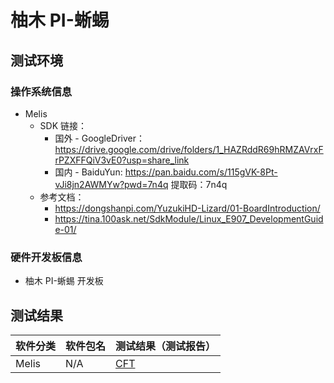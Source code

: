 # 柚木 PI-蜥蜴

## 测试环境

### 操作系统信息

- Melis
    - SDK 链接：
        - 国外 - GoogleDriver：https://drive.google.com/drive/folders/1_HAZRddR69hRMZAVrxFrPZXFFQiV3vE0?usp=share_link
        - 国内 - BaiduYun: https://pan.baidu.com/s/115gVK-8Pt-vJi8jn2AWMYw?pwd=7n4q 提取码：7n4q
    - 参考文档：
        - https://dongshanpi.com/YuzukiHD-Lizard/01-BoardIntroduction/
        - https://tina.100ask.net/SdkModule/Linux_E907_DevelopmentGuide-01/

### 硬件开发板信息

- 柚木 PI-蜥蜴 开发板

## 测试结果

| 软件分类      | 软件包名      | 测试结果（测试报告） |
|--------------|-------------|------------------|
| Melis        | N/A         | [CFT][Melis]    |

[Melis]: ./Melis/README.md
